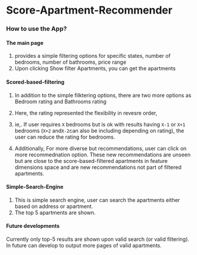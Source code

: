 # Score-Apartment-Recommender

### How to use the App?

#### The main page
1) provides a simple filtering options for specific states, number of bedrooms, number of bathrooms, price range
2) Upon clicking Show filter Apartments, you can get the apartments

#### Scored-based-filtering
1) In addition to the simple filktering options, there are two more options as Bedroom rating and Bathrooms rating
2) Here, the rating represented the flexibility in revesre order,
3) ie,. If user requires `X` bedrooms but is ok with results having `X-1` or `X+1` bedrooms (`X+2` and`X-2`can also be including depending on rating), the user can reduce the rating for bedrooms.

4) Additionally, For more diverse but recommendations, user can click on more recommednation option. These new recommendations are unseen but are close to the score-based-filtered apartments in feature dimensions space and are new recommendations not part of filtered apartments.

#### Simple-Search-Engine
1) This is simple search engine, user can search the apartments either based on address or apartment.
2) The top 5 apartments are shown.

#### Future developments
Currently only top-5 results are shown upon valid search (or valid filtering). In future can develop to output more pages of valid apartments.



